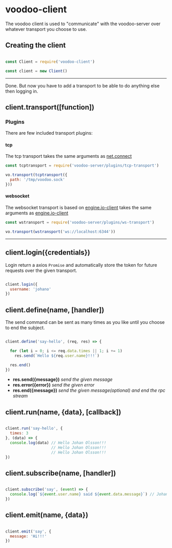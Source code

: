 
# voodoo-client

The voodoo client is used to "communicate" with the voodoo-server over whatever transport you choose to use.

## Creating the client
```javascript

const Client = require('voodoo-client')

const client = new Client()
```

<hr>

Done. But now you have to add a transport to be able to do anything else then logging in.

## client.transport([function])
### Plugins

There are few included transport plugins:
#### tcp

The tcp transport takes the same arguments as [net.connect](https://nodejs.org/api/net.html#net_net_connectoptions_connectlistener)

```javascript
const tcptransport = require('voodoo-server/plugins/tcp-transport')

vo.transport(tcptransport({
  path: '/tmp/voodoo.sock'
}))
```

#### websocket

The websocket transport is based on [engine.io-client](https://github.com/socketio/engine.io-client) takes the same arguments as [engine.io-client](https://github.com/socketio/engine.io-client)

```javascript
const wstransport = require('voodoo-server/plugins/ws-transport')

vo.transport(wstransport('ws://localhost:6344'))
```

<hr>

## client.login({credentials})

Login return a axios `Promise` and automatically store the token for future requests over the given transport.

```javascript

client.login({
  username: 'johano'
})

```

## client.define(name, [handler])

The send command can be sent as many times as you like until you choose to end the subject.

```javascript

client.define('say-hello', (req, res) => {

  for (let i = 0; i <= req.data.times || 1; i += 1)
    res.send(`Hello ${req.user.name}!!!`)

  res.end()
})

```

* **res.send({message})** _send the given message_
* **res.error({error})** _send the given error_
* **res.end({message})** _send the given message(optional) and end the rpc stream_

## client.run(name, {data}, [callback])
```javascript

client.run('say-hello', {
  times: 3
}, (data) => {
  console.log(data) // Hello Johan Olsson!!!
                    // Hello Johan Olsson!!!
                    // Hello Johan Olsson!!!
})

```

## client.subscribe(name, [handler])
```javascript

client.subscribe('say', (event) => {
  console.log(`${event.user.name} said ${event.data.message}`) // Johan Olsson said Hi!!!
})

```

## client.emit(name, {data})
```javascript

client.emit('say', {
  message: 'Hi!!!'
})

```
